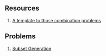 ## Resources
1. [A template to those combination problems](https://leetcode.com/problems/combinations/discuss/27006/a-template-to-those-combination-problems)

## Problems
1. [Subset Generation](https://www.interviewbit.com/problems/subset/)
